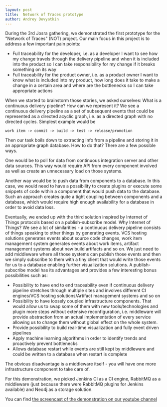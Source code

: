 ```yaml
---
layout: post
title:  Network of Traces prototype
author: Andrey Devyatkin
---
```


During the 3rd Josra gathering, we demonstrated the first prototype for the "Network of Traces" (NOT) project.
Our main focus in this project is to address a few important pain points:

* Full traceability for the developer, i.e. as a developer I want to see how my change travels through the delivery pipeline and when it is included into the product so I can take responsibility for my change if it breaks something on its way
* Full traceability for the product owner, i.e. as a product owner I want to know what is included into my product, how long does it take to make a change in a certain area and where are the bottlenecks so I can take appropriate actions


When we started to brainstorm those stories, we asked ourselves: What is a continuous delivery pipeline? How can we represent it?
We see a continuous delivery pipeline as a set of subsequent events that could be represented as a directed acyclic graph, i.e. as a directed graph with no directed cycles.
Simplest example would be

```
work item -> commit -> build -> test -> release/promotion
```

Then our task boils down to extracting info from a pipeline and storing it in an appropriate graph database.
How to do that? There are a few possible ways.

One would be to poll for data from continuous integration server and other data sources.
This way would require API from every component involved as well as create an unnecessary load on those systems.

Another way would be to push data from components to a database.
In this case, we would need to have a possibility to create plugins or execute some snippets of code within a component that would push data to the database.
Such an approach creates quite a tight coupling between components and a database, which would require high enough availability for a database in order to avoid data loss.

Eventually, we ended up with the third solution inspired by Internet of Things protocols based on a publish-subscribe model.
Why Internet of Things? We see a lot of similarities - a continuous delivery pipeline consists of things speaking to other things by generating events.
VCS hosting solutions generates events about source code changes, work item management system generates events about work items, artifact management systems about new build artifacts and so on.
We just need to add middleware where all those systems can publish those events and then we simply subscribe to them with a tiny client that would write those events for us to a database enabling further visualization solutions.
A publish-subscribe model has its advantages and provides a few interesting bonus possibilities such as: 

* Possibility to have end to end traceability even if continuous delivery pipeline stretches through multiple sites and involves different CI engines/VCS hosting solutions/Artifact management systems and so on
* Possibility to have loosely coupled infrastructure components. That would allow us to swap some of them with new tools/technologies and plugin more steps without extensive reconfiguration, i.e. middleware will provide abstraction from an actual implementation of every service allowing us to change them without global effect on the whole system.
* Provide possibility to build real-time visualization and fully event driven pipelines
* Apply machine learning algorithms in order to identify trends and proactively prevent bottlenecks
* Allows database restart while events are still kept by middleware and could be written to a database when restart is complete

The obvious disadvantage is a middleware itself - you will have one more infrastructure component to take care of.

For this demonstration, we picked Jenkins CI as a CI engine, RabbitMQ as a middleware (just because there were RabbitMQ plugins for Jenkins available) and Neo4j as a storage solution.

You can find [the screencast of the demonstration on our youtube channel](https://www.youtube.com/watch?v=4xqFa1AV21c)
